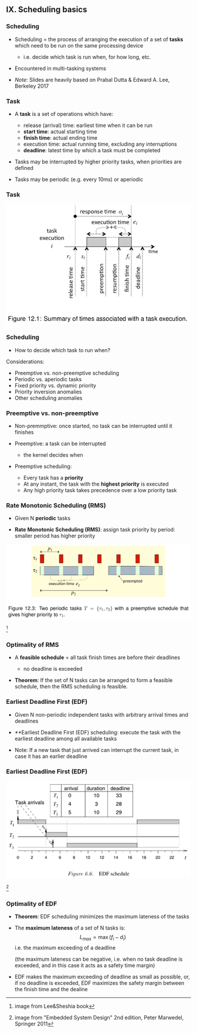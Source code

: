 ## IX. Scheduling basics

### Scheduling

- Scheduling = the process of arranging the execution of a set of **tasks** which need
to be run on the same processing device

  - i.e. decide which task is run when, for how long, etc.

- Encountered in multi-tasking systems

- *Note*: Slides are heavily based on Prabal Dutta & Edward A. Lee, Berkeley 2017


### Task

- A **task** is a set of operations which have:

  - release (arrival) time: earliest time when it can be run
  - **start time**: actual starting time
  - **finish time**: actual ending time
  - execution time: actual running time, excluding any interruptions
  - **deadline**: latest time by which a task must be completed
  
- Tasks may be interrupted by higher priority tasks, when priorities are defined

- Tasks may be periodic (e.g. every 10ms) or aperiodic

### Task

![Task attributes](img/2022-11-30-20-58-20.png)


### Scheduling 

- How to decide which task to run when?
  
Considerations:

- Preemptive vs. non-preemptive scheduling
- Periodic vs. aperiodic tasks
- Fixed priority vs. dynamic priority
- Priority inversion anomalies
- Other scheduling anomalies

### Preemptive vs. non-preemptive

- Non-premmptive: once started, no task can be interrupted until it finishes

- Preemptive: a task can be interrupted 
  
  - the kernel decides when

- Preemptive scheduling:
  
  - Every task has a **priority**
  - At any instant, the task with the **highest priority** is executed
  - Any high priority task takes precedence over a low priority task

### Rate Monotonic Scheduling (RMS)

- Given N **periodic** tasks

- **Rate Monotonic Scheduling (RMS)**: assign task priority by period: smaller period has higher priority

![](img/2022-11-30-20-53-01.png)

[^RMS]

[^RMS]: image from Lee&Sheshia book

### Optimality of RMS

- A **feasible schedule** =  all task finish times are before their deadlines
  - no deadline is exceeded

- **Theorem**: If the set of N tasks can be arranged to form a feasible schedule, then the RMS scheduling is feasible.

### Earliest Deadline First (EDF)

- Given N non-periodic independent tasks with arbitrary arrival times and deadlines

- **Earliest Deadline First (EDF) scheduling: execute the task with the earliest deadline among all available tasks

- Note: If a new task that just arrived can interrupt the current task, in case it has an earlier deadline

### Earliest Deadline First (EDF)

![](img/2022-11-30-21-16-32.png)

[^EDF]

[^EDF]: image from "Embedded System Design" 2nd edition, Peter Marwedel, Springer 2011

### Optimality of EDF

- **Theorem**: EDF scheduling minimizes the maximum lateness of the tasks

- The **maximum lateness** of a set of N tasks is:
  $$L_{max} = \max{(f_i - d_i)}$$
  i.e. the maximum exceeding of a deadline

  (the maximum lateness can be negative, i.e. when no task deadline is exceeded, and in this case it acts as a safety time margin)

- EDF makes the maximum exceeding of deadline as small as possible, or, if no deadline is exceeded, EDF maximizes the safety margin between the finish time and the dealine